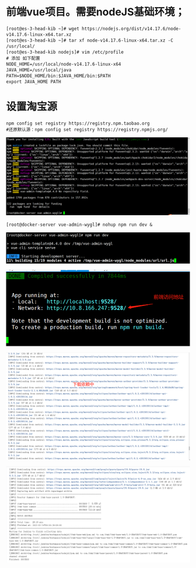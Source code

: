 # 前端vue项目。需要nodeJS基础环境；

```shell
[root@es-3-head-kib ~]# wget https://nodejs.org/dist/v14.17.6/node-v14.17.6-linux-x64.tar.xz
[root@es-3-head-kib ~]# tar xf node-v14.17.6-linux-x64.tar.xz -C /usr/local/
[root@es-3-head-kib nodejs]# vim /etc/profile
# 添加 如下配置
NODE_HOME=/usr/local/node-v14.17.6-linux-x64
JAVA_HOME=/usr/local/java
PATH=$NODE_HOME/bin:$JAVA_HOME/bin:$PATH
export JAVA_HOME PATH
```

# 设置淘宝源

```shell
npm config set registry https://registry.npm.taobao.org
#还原默认源：npm config set registry https://registry.npmjs.org/
```

![img](assets/Jenkins构建nodejs项目/1678711079979-300e3fb2-4dec-4d95-b9b6-30d60d2cec68.png)

```shell
[root@docker-server vue-admin-wygl]# nohup npm run dev &
```

![img](assets/Jenkins构建nodejs项目/1678711124516-f6c553e2-3f0e-4135-aba3-97e804be9b36.png)

![img](assets/Jenkins构建nodejs项目/1678781302659-cc901445-53f4-42f2-bfb0-65406033d3df.png)



![img](assets/Jenkins构建nodejs项目/1678757246430-81ee8cb5-9362-4a19-8181-a924d989b2c5.png)

![img](assets/Jenkins构建nodejs项目/1678757229170-68118222-1b3e-425a-ad45-809595f65174.png)